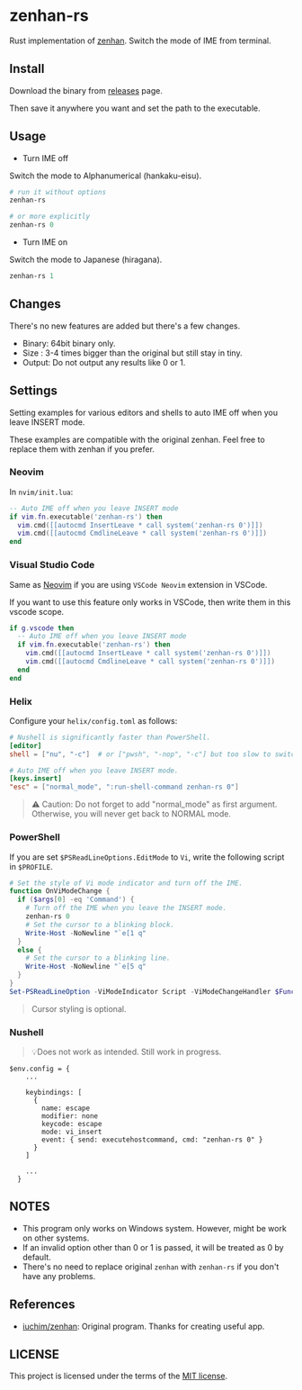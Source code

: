 # zenhan-rs

Rust implementation of [zenhan](https://github.com/iuchim/zenhan). Switch the mode of IME from terminal.

## Install

Download the binary from [releases](https://github.com/demerara151/zenhan-rs/releases) page.

Then save it anywhere you want and set the path to the executable.

## Usage

- Turn IME off

Switch the mode to Alphanumerical (hankaku-eisu).

```powershell
# run it without options
zenhan-rs

# or more explicitly
zenhan-rs 0
```

- Turn IME on

Switch the mode to Japanese (hiragana).

```powershell
zenhan-rs 1
```

## Changes

There's no new features are added but there's a few changes.

- Binary: 64bit binary only.
- Size  : 3-4 times bigger than the original but still stay in tiny.
- Output: Do not output any results like 0 or 1.

## Settings

Setting examples for various editors and shells to auto IME off when you leave INSERT mode.

These examples are compatible with the original zenhan. Feel free to replace them with zenhan if you prefer.

### Neovim

In `nvim/init.lua`:

```lua
-- Auto IME off when you leave INSERT mode
if vim.fn.executable('zenhan-rs') then
  vim.cmd([[autocmd InsertLeave * call system('zenhan-rs 0')]])
  vim.cmd([[autocmd CmdlineLeave * call system('zenhan-rs 0')]])
end
```

### Visual Studio Code

Same as [Neovim](###Neovim) if you are using `VSCode Neovim` extension in VSCode.

If you want to use this feature only works in VSCode, then write them in this vscode scope.

```lua
if g.vscode then
  -- Auto IME off when you leave INSERT mode
  if vim.fn.executable('zenhan-rs') then
    vim.cmd([[autocmd InsertLeave * call system('zenhan-rs 0')]])
    vim.cmd([[autocmd CmdlineLeave * call system('zenhan-rs 0')]])
  end
end
```

### Helix

Configure your `helix/config.toml` as follows:

```toml
# Nushell is significantly faster than PowerShell.
[editor]
shell = ["nu", "-c"]  # or ["pwsh", "-nop", "-c"] but too slow to switch the mode

# Auto IME off when you leave INSERT mode.
[keys.insert]
"esc" = ["normal_mode", ":run-shell-command zenhan-rs 0"]
```

> ⚠️ Caution: Do not forget to add "normal_mode" as first argument. Otherwise, you will never get back to NORMAL mode.

### PowerShell

If you are set `$PSReadLineOptions.EditMode` to `Vi`, write the following script in `$PROFILE`.

```PowerShell
# Set the style of Vi mode indicator and turn off the IME.
function OnViModeChange {
  if ($args[0] -eq 'Command') {
    # Turn off the IME when you leave the INSERT mode.
    zenhan-rs 0
    # Set the cursor to a blinking block.
    Write-Host -NoNewline "`e[1 q"
  }
  else {
    # Set the cursor to a blinking line.
    Write-Host -NoNewline "`e[5 q"
  }
}
Set-PSReadLineOption -ViModeIndicator Script -ViModeChangeHandler $Function:OnViModeChange
```

> Cursor styling is optional.

### Nushell

> 💡Does not work as intended. Still work in progress.

```nu
$env.config = {
    ...

    keybindings: [
      {
        name: escape
        modifier: none
        keycode: escape
        mode: vi_insert
        event: { send: executehostcommand, cmd: "zenhan-rs 0" }
      }
    ]

    ...
  }
```

## NOTES

- This program only works on Windows system. However, might be work on other systems.
- If an invalid option other than 0 or 1 is passed, it will be treated as 0 by default.
- There's no need to replace original `zenhan` with `zenhan-rs` if you don't have any problems.

## References

- [iuchim/zenhan](https://github.com/iuchim/zenhan): Original program. Thanks for creating useful app.

## LICENSE

This project is licensed under the terms of the [MIT license](./LICENSE).
